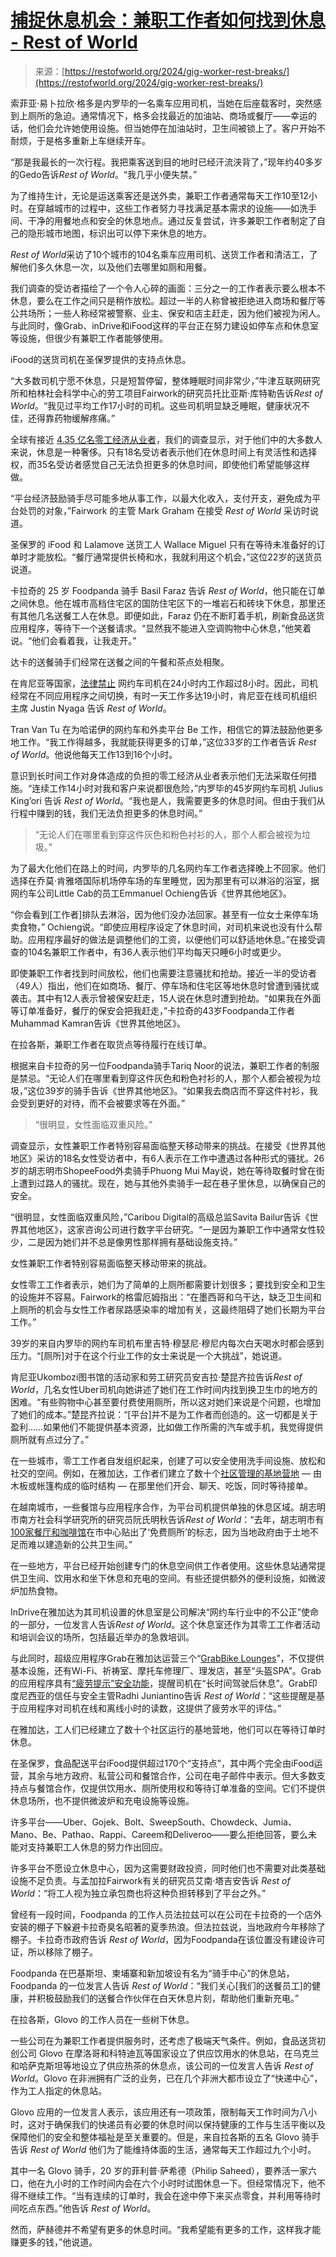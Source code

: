 <!--yml

category: 未分类

date: 2024-05-29 12:37:35

-->

# [捕捉休息机会：兼职工作者如何找到休息 - Rest of World](https://restofworld.org/2024/gig-worker-rest-breaks/)

> 来源：[https://restofworld.org/2024/gig-worker-rest-breaks/](https://restofworld.org/2024/gig-worker-rest-breaks/)

索菲亚·易卜拉欣·格多是内罗毕的一名乘车应用司机，当她在后座载客时，突然感到上厕所的急迫。通常情况下，格多会找最近的加油站、商场或餐厅——幸运的话，他们会允许她使用设施。但当她停在加油站时，卫生间被锁上了。客户开始不耐烦，于是格多重新上车继续开车。

“那是我最长的一次行程。我把乘客送到目的地时已经汗流浃背了，”现年约40多岁的Gedo告诉*Rest of World*。“我几乎小便失禁。”

为了维持生计，无论是运送乘客还是送外卖，兼职工作者通常每天工作10至12小时。在穿越城市的过程中，这些工作者努力寻找满足基本需求的设施——如洗手间、干净的用餐地点和安全的休息地点。通过反复尝试，许多兼职工作者制定了自己的隐形城市地图，标识出可以停下来休息的地方。

*Rest of World*采访了10个城市的104名乘车应用司机、送货工作者和清洁工，了解他们多久休息一次，以及他们去哪里如厕和用餐。

我们调查的受访者描绘了一个令人心碎的画面：三分之一的工作者表示要么根本不休息，要么在工作之间只是稍作放松。超过一半的人称曾被拒绝进入商场和餐厅等公共场所；一些人称经常被警察、业主、保安和店主赶走，因为他们被视为闲人。与此同时，像Grab、inDrive和iFood这样的平台正在努力建设如停车点和休息室等设施，但很少有兼职工作者能够使用。

iFood的送货司机在圣保罗提供的支持点休息。

“大多数司机宁愿不休息，只是短暂停留，整体睡眠时间非常少，”牛津互联网研究所和柏林社会科学中心的劳工项目Fairwork的研究员托比亚斯·库特勒告诉*Rest of World*。“我见过平均工作17小时的司机。这些司机明显缺乏睡眠，健康状况不佳，还得靠药物缓解疼痛。”

全球有接近 [4.35 亿名零工经济从业者](https://www.worldbank.org/en/topic/jobsanddevelopment/publication/online-gig-work-enabled-by-digital-platforms#:~:text=It%20reveals%20that%20the%20online,in%20languages%20other%20than%20English.)，我们的调查显示，对于他们中的大多数人来说，休息是一种奢侈。只有18名受访者表示他们在休息时间上有灵活性和选择权，而35名受访者感觉自己无法负担更多的休息时间，即使他们希望能够这样做。

“平台经济鼓励骑手尽可能多地从事工作，以最大化收入，支付开支，避免成为平台处罚的对象，”Fairwork 的主管 Mark Graham 在接受 *Rest of World* 采访时说道。

圣保罗的 iFood 和 Lalamove 送货工人 Wallace Miguel 只有在等待未准备好的订单时才能放松。“餐厅通常提供长椅和水，我就利用这个机会，”这位22岁的送货员说道。

卡拉奇的 25 岁 Foodpanda 骑手 Basil Faraz 告诉 *Rest of World*，他只能在订单之间休息。他在城市高档住宅区的国防住宅区下的一堆岩石和砖块下休息，那里还有其他几名送餐工人在休息。即便如此，Faraz 仍在不断盯着手机，刷新食品送货应用程序，等待下一个送餐请求。“显然我不能进入空调购物中心休息，”他笑着说。“他们会看着我，让我走开。”

达卡的送餐骑手们经常在送餐之间的午餐和茶点处相聚。

在肯尼亚等国家，[法律禁止](http://www.parliament.go.ke/sites/default/files/2022-10/Legal%20Notice%20No.%20120%20of%202022%20relating%20to%20the%20National%20Transport%20and%20Safety%20Authority%20(Transport%20Network%20Companies,%20Owners,%20Drivers,%20and%20Passengers)%20Regulations,%202022%20from%20the%20Ministry%20of%20Transpo.pdf) 网约车司机在24小时内工作超过8小时。因此，司机经常在不同应用程序之间切换，有时一天工作多达19小时，肯尼亚在线司机组织主席 Justin Nyaga 告诉 *Rest of World*。

Tran Van Tu 在为哈诺伊的网约车和外卖平台 Be 工作，相信它的算法鼓励他更多地工作。“我工作得越多，我就能获得更多的订单，”这位33岁的工作者告诉 *Rest of World*。他说他每天工作13到16个小时。

意识到长时间工作对身体造成的负担的零工经济从业者表示他们无法采取任何措施。“连续工作14小时对我和客户来说都很危险，”内罗毕的45岁网约车司机 Julius King’ori 告诉 *Rest of World*。“我也是人，我需要更多的休息时间。但由于我们从行程中赚到的钱，我们无法负担更多的休息时间。”

> “无论人们在哪里看到穿这件灰色和粉色衬衫的人，那个人都会被视为垃圾。”

为了最大化他们在路上的时间，内罗毕的几名网约车工作者选择晚上不回家。他们选择在乔莫·肯雅塔国际机场停车场的车里睡觉，因为那里有可以淋浴的浴室，据网约车公司Little Cab的员工Emmanuel Ochieng告诉《世界其他地区》。

“你会看到[工作者]排队去淋浴，因为他们没办法回家。甚至有一位女士来停车场卖食物，” Ochieng说。“即使应用程序设定了休息时间，对司机来说也没有什么帮助。应用程序最好的做法是调整他们的工资，以便他们可以舒适地休息。”在接受调查的104名兼职工作者中，有36人表示他们平均每天只睡6小时或更少。

即使兼职工作者找到时间放松，他们也需要注意骚扰和抢劫。接近一半的受访者（49人）指出，他们在如商场、餐厅、停车场和住宅区等地休息时曾遭到骚扰或袭击。其中有12人表示曾被保安赶走，15人说在休息时遭到抢劫。“如果我在外面等订单准备好，餐厅的保安会把我赶走，”卡拉奇的43岁Foodpanda工作者Muhammad Kamran告诉《世界其他地区》。

在拉各斯，兼职工作者在取货点等待履行在线订单。

根据来自卡拉奇的另一位Foodpanda骑手Tariq Noor的说法，兼职工作者的制服是禁忌。“无论人们在哪里看到穿这件灰色和粉色衬衫的人，那个人都会被视为垃圾，”这位39岁的骑手告诉《世界其他地区》。“如果我去商店而不穿这件衬衫，我会受到更好的对待，而不会被要求等在外面。”

> “很明显，女性面临双重风险。”

调查显示，女性兼职工作者特别容易面临整天移动带来的挑战。在接受《世界其他地区》采访的18名女性受访者中，有6人表示在工作中遭遇过各种形式的骚扰。26岁的胡志明市ShopeeFood外卖骑手Phuong Mui May说，她在等待取餐时曾在街上遭到过路人的骚扰。现在，她与其他外卖骑手一起在巷子里休息，以确保自己的安全。

“很明显，女性面临双重风险，”Caribou Digital的高级总监Savita Bailur告诉《世界其他地区》，这家咨询公司进行数字平台研究。“一是因为兼职工作中通常女性较少，二是因为她们并不总是像男性那样拥有基础设施支持。”

女性兼职工作者特别容易面临整天移动带来的挑战。

女性零工工作者表示，她们为了简单的上厕所都需要计划很多；要找到安全和卫生的设施并不容易。Fairwork的格雷厄姆指出：“在墨西哥和乌干达，缺乏卫生间和上厕所的机会与女性工作者尿路感染率的增加有关，这最终阻碍了她们长期为平台工作。”

39岁的来自内罗毕的网约车司机布里吉特·穆瑟尼·穆尼内每次白天喝水时都会感到压力。“[厕所]对于在这个行业工作的女士来说是一个大挑战”，她说道。

肯尼亚Ukombozi图书馆的活动家和劳工研究员安吉拉·楚昆齐拉告诉*Rest of World*，几名女性Uber司机向她讲述了她们在工作时间内找到换卫生巾的地方的困难。“有些购物中心甚至要付费使用厕所，所以这对她们来说是个问题，也增加了她们的成本。”楚昆齐拉说：“[平台]并不是为工作者而创造的。这一切都是关于盈利……如果他们不能提供基本资源，比如做工作所需的汽车或手机，我觉得提供厕所就有点过分了。”

在一些城市，零工工作者自发组织起来，创建了可以安全使用洗手间设施、放松和社交的空间。例如，在雅加达，工作者们建立了数十个[社区管理的基地营地](https://restofworld.org/2024/gojek-rider-communities-discourage-unionization/) — 由木板或帐篷构成的临时结构 — 在那里他们开会、聊天、吃饭，同时等待接单。

在越南城市，一些餐馆与应用程序合作，为平台司机提供单独的休息区域。胡志明市南方社会科学研究所的研究员阮氏明秋告诉*Rest of World*：“去年，胡志明市有[100家餐厅和咖啡馆](https://tuoitrenews.vn/news/society/20230321/100-restaurants-coffee-shops-in-downtown-ho-chi-minh-offer-gratis-toilet-service/72198.html)在市中心贴出了‘免费厕所’的标志，因为当地政府由于土地不足而难以建造新的公共卫生间。”

在一些地方，平台已经开始创建专门的休息空间供工作者使用。这些休息站通常提供卫生间、饮用水和坐下休息和充电的空间。有些还提供额外的便利设施，如微波炉加热食物。

InDrive在雅加达为其司机设置的休息室是公司解决“网约车行业中的不公正”使命的一部分，一位发言人告诉*Rest of World*。这个休息室还作为其零工工作者活动和培训会议的场所，包括最近举办的急救培训。

与此同时，超级应用程序Grab在雅加达运营三个“[GrabBike Lounges](https://www.grab.com/id/en/press/consumers-drivers/grab-resmikan-grabbike-lounge-pertamanya-di-jakarta-sebagai-bagian-dari-inisiatif-grabsejahtera-untuk-meningkatkan-kesejahteraan-para-mitra-pengemudi-grabbike/)”，不仅提供基本设施，还有Wi-Fi、祈祷室、摩托车修理厂、理发店，甚至“头盔SPA”。Grab的应用程序具有[“疲劳提示”安全功能](https://www.grab.com/sg/inside-grab/stories/how-grabs-driver-app-automatically-reminds-drivers-to-get-enough-rest/)，提醒司机在“长时间驾驶后休息”。Grab印度尼西亚的信任与安全主管Radhi Juniantino告诉 *Rest of World*：“这些提醒是基于应用程序对司机在线和离线小时的读数，这提供了疲劳水平的评估。”

在雅加达，工人们已经建立了数十个社区运行的基地营地，他们可以在等待订单时休息。

在圣保罗，食品配送平台iFood提供超过170个“支持点”，其中两个完全由iFood运营，其余与地方政府、私营公司和餐馆合作，公司在电子邮件中表示。但大多数支持点与餐馆合作，仅提供饮用水、厕所使用权和等待订单准备的空间。它们不提供休息场所，也不提供微波炉和充电设施等设施。

许多平台——Uber、Gojek、Bolt、SweepSouth、Chowdeck、Jumia、Mano、Be、Pathao、Rappi、Careem和Deliveroo——要么拒绝回答，要么未能对支持兼职工人休息的努力作出回应。

许多平台不愿设立休息中心，因为这需要财政投资，同时他们也不需要对此类基础设施不足负责。与孟加拉Fairwork有关的研究员艾南·塔吉安告诉 *Rest of World*：“将工人视为独立承包商也将这种负担转移到了平台之外。”

曾经有一段时间，Foodpanda 的工作人员法拉兹可以在公司在卡拉奇的一个店外安装的棚子下躲避卡拉奇臭名昭著的夏季热浪。但法拉兹说，当地政府今年移除了棚子。卡拉奇市政府告诉 *Rest of World*，因为Foodpanda在该位置没有建设许可证，所以移除了棚子。

Foodpanda 在巴基斯坦、柬埔寨和新加坡设有名为“骑手中心”的休息站，Foodpanda 的一位发言人告诉 *Rest of World*：“我们关心[我们的送餐员工]的健康，并积极鼓励我们的送餐合作伙伴在白天休息片刻，帮助他们重新充电。”

在拉各斯，Glovo 的工作人员在一些树下休息。

一些公司在为兼职工作者提供服务时，还考虑了极端天气条件。例如，食品送货初创公司 Glovo 在摩洛哥和科特迪瓦等国家设立了供应饮用水的休息站，在乌克兰和哈萨克斯坦等地设立了供应热茶的休息点，该公司的一位发言人告诉 *Rest of World*。Glovo 在非洲拥有广泛的业务，已在几个非洲大都市设立了“快递中心”，作为工人指定的休息站。

Glovo 应用的一位发言人表示，该应用还有一项政策，限制每天工作时间为八小时，这对于确保我们的快递员有必要的休息时间以保持健康的工作与生活平衡以及保障他们的安全和整体福祉是至关重要的。但是，来自拉各斯的五名 Glovo 骑手告诉 *Rest of World* 他们为了能维持体面的生活，通常每天工作超过九个小时。

其中一名 Glovo 骑手，20 岁的菲利普·萨希德（Philip Saheed），要养活一家六口，他在九小时的工作时间内会在六个小时时试图休息一下。但经常情况下，他不得不继续工作。“当有连续的订单时，我会在途中停下来买点零食，并利用等待时间吃点东西。”他告诉 *Rest of World*。

然而，萨赫德并不希望有更多的休息时间。“我希望能有更多的工作，这样我才能赚更多的钱，”他说道。
